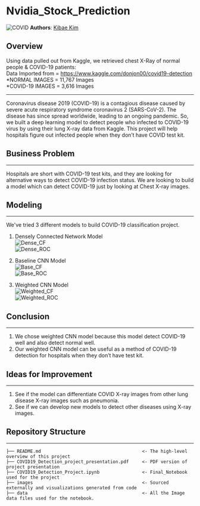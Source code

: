 # Nvidia_Stock_Prediction
![COVID](images/COVID19.png)
**Authors**: [Kibae Kim](mailto:rlqo7376@gmail.com)

## Overview
Using data pulled out from Kaggle, we retrieved chest X-Ray of normal people & COVID-19 patients:<br>
Data Imported from = https://www.kaggle.com/donjon00/covid19-detection <br>
    *NORMAL IMAGES = 11,767 Images<br>
    *COVID-19 IMAGES = 3,616 Images
***
Coronavirus disease 2019 (COVID-19) is a contagious disease caused by severe acute respiratory syndrome coronavirus 2 (SARS-CoV-2). The disease has since spread worldwide, leading to an ongoing pandemic.
So, we built a deep learning model to detect people who infected to COVID-19 virus by using their lung X-ray data from Kaggle. This project will help hospitals figure out infected people when they don’t have COVID test kit.


## Business Problem
***
Hospitals are short with COVID-19 test kits, and they are looking for alternative ways to detect COVID-19 infection status.
We are looking to build a model which can detect COVID-19 just by looking at Chest X-ray images.


## Modeling
***
We've tried 3 different models to build COVID-19 classification project. <br>

1. Densely Connected Network Model <br>
![Dense_CF](images/Densley_ConnectedNetwork_confusion_matrix.png)<br>
![Dense_ROC](images/Densely_Connected_Network_Model_ROC_curve.png)<br>

2. Baseline CNN Model <br>
![Base_CF](images/BaselineCNN_Model_confusion_matrix.png)<br>
![Base_ROC](images/BaselineCNN_Model_ROC_curve.png)<br>

3. Weighted CNN Model <br>
![Weighted_CF](images/Weighted_CNN_confusion_matrix.png)<br>
![Weighted_ROC](images/Weighted_CNN_ROC_curve.png)<br>

## Conclusion
***

1. We chose weighted CNN model because this model detect COVID-19 well and also detect normal well.
2. Our weighted CNN model can be useful as a method of COVID-19 detection for hospitals when they don’t have test kit.


## Ideas for Improvement
***
1. See if the model can differentiate COVID X-ray images from other lung disease X-ray images such as pneumonia.
2. See if we can develop new models to detect other diseases using X-ray images.

## Repository Structure

***

```
├── README.md                                      <- The high-level overview of this project
├── COVID19_Detection_project_presentation.pdf     <- PDF version of project presentation
├── COVID19_Detection_Project.ipynb                <- Final_Notebook used for the project
├── images                                         <- Sourced externally and visualizations generated from code
├── data                                           <- All the Image data files used for the notebook.
```
